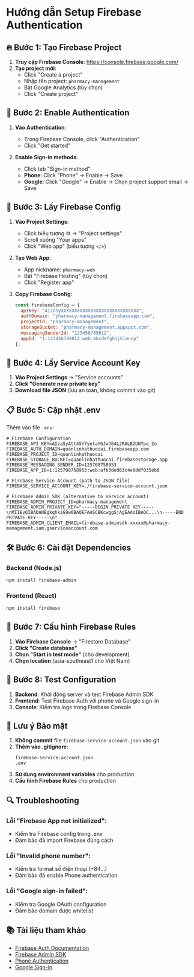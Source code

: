 # Hướng dẫn Setup Firebase Authentication

## 🔥 Bước 1: Tạo Firebase Project

1. **Truy cập Firebase Console**: https://console.firebase.google.com/
2. **Tạo project mới**:
   - Click "Create a project"
   - Nhập tên project: `pharmacy-management`
   - Bật Google Analytics (tùy chọn)
   - Click "Create project"

## 📱 Bước 2: Enable Authentication

1. **Vào Authentication**:
   - Trong Firebase Console, click "Authentication"
   - Click "Get started"

2. **Enable Sign-in methods**:
   - Click tab "Sign-in method"
   - **Phone**: Click "Phone" → Enable → Save
   - **Google**: Click "Google" → Enable → Chọn project support email → Save

## 🔑 Bước 3: Lấy Firebase Config

1. **Vào Project Settings**:
   - Click biểu tượng ⚙️ → "Project settings"
   - Scroll xuống "Your apps"
   - Click "Web app" (biểu tượng `</>`)

2. **Tạo Web App**:
   - App nickname: `pharmacy-web`
   - Bật "Firebase Hosting" (tùy chọn)
   - Click "Register app"

3. **Copy Firebase Config**:
   ```javascript
   const firebaseConfig = {
     apiKey: "AIzaSyXXXXXXXXXXXXXXXXXXXXXXXXXXXXX",
     authDomain: "pharmacy-management.firebaseapp.com",
     projectId: "pharmacy-management",
     storageBucket: "pharmacy-management.appspot.com",
     messagingSenderId: "123456789012",
     appId: "1:123456789012:web:abcdefghijklmnop"
   };
   ```

## 🔐 Bước 4: Lấy Service Account Key

1. **Vào Project Settings** → "Service accounts"
2. **Click "Generate new private key"**
3. **Download file JSON** (lưu an toàn, không commit vào git)

## 📋 Bước 5: Cập nhật .env

Thêm vào file `.env`:

```env
# Firebase Configuration
FIREBASE_API_KEY=AIzaSyAtt4SY7yetaYGJwJ64L2RALB2UNYpe_2o
FIREBASE_AUTH_DOMAIN=quanlinhathuocai.firebaseapp.com
FIREBASE_PROJECT_ID=quanlinhathuocai
FIREBASE_STORAGE_BUCKET=quanlinhathuocai.firebasestorage.app
FIREBASE_MESSAGING_SENDER_ID=125708758953
FIREBASE_APP_ID=1:125708758953:web:afb3ded63c4e6ddf035eb8

# Firebase Service Account (path to JSON file)
FIREBASE_SERVICE_ACCOUNT_KEY=./firebase-service-account.json

# Firebase Admin SDK (alternative to service account)
FIREBASE_ADMIN_PROJECT_ID=pharmacy-management
FIREBASE_ADMIN_PRIVATE_KEY="-----BEGIN PRIVATE KEY-----\nMIIEvQIBADANBgkqhkiG9w0BAQEFAASCBKcwggSjAgEAAoIBAQC...\n-----END PRIVATE KEY-----\n"
FIREBASE_ADMIN_CLIENT_EMAIL=firebase-adminsdk-xxxxx@pharmacy-management.iam.gserviceaccount.com
```

## 🛠️ Bước 6: Cài đặt Dependencies

### Backend (Node.js)
```bash
npm install firebase-admin
```

### Frontend (React)
```bash
npm install firebase
```

## 🔧 Bước 7: Cấu hình Firebase Rules

1. **Vào Firebase Console** → "Firestore Database"
2. **Click "Create database"**
3. **Chọn "Start in test mode"** (cho development)
4. **Chọn location** (asia-southeast1 cho Việt Nam)

## 📱 Bước 8: Test Configuration

1. **Backend**: Khởi động server và test Firebase Admin SDK
2. **Frontend**: Test Firebase Auth với phone và Google sign-in
3. **Console**: Kiểm tra logs trong Firebase Console

## 🚨 Lưu ý Bảo mật

1. **Không commit** file `firebase-service-account.json` vào git
2. **Thêm vào .gitignore**:
   ```
   firebase-service-account.json
   .env
   ```
3. **Sử dụng environment variables** cho production
4. **Cấu hình Firebase Rules** cho production

## 🔍 Troubleshooting

### Lỗi "Firebase App not initialized":
- Kiểm tra Firebase config trong .env
- Đảm bảo đã import Firebase đúng cách

### Lỗi "Invalid phone number":
- Kiểm tra format số điện thoại (+84...)
- Đảm bảo đã enable Phone authentication

### Lỗi "Google sign-in failed":
- Kiểm tra Google OAuth configuration
- Đảm bảo domain được whitelist

## 📚 Tài liệu tham khảo

- [Firebase Auth Documentation](https://firebase.google.com/docs/auth)
- [Firebase Admin SDK](https://firebase.google.com/docs/admin/setup)
- [Phone Authentication](https://firebase.google.com/docs/auth/web/phone-auth)
- [Google Sign-in](https://firebase.google.com/docs/auth/web/google-signin)
